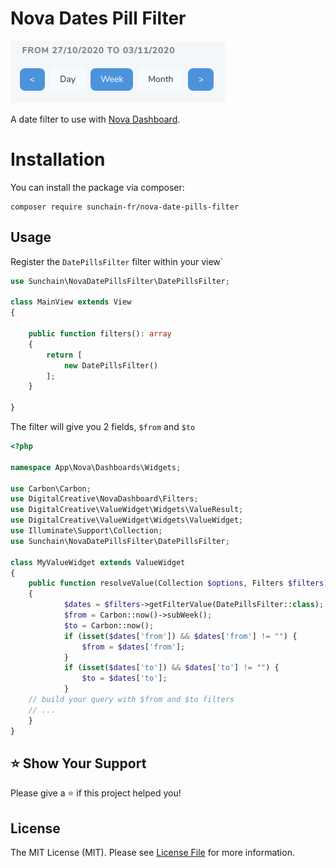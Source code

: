 # Nova Dates Pill Filter

![Nova Dates Pill Filter](https://raw.githubusercontent.com/sunchain-fr/nova-date-pills-filter/master/screenshot/screenshot.png)

A date filter to use with  [Nova Dashboard](https://github.com/dcasia/nova-dashboard).

# Installation

You can install the package via composer:

```
composer require sunchain-fr/nova-date-pills-filter
```

## Usage

Register the `DatePillsFilter` filter within your view`

```php
use Sunchain\NovaDatePillsFilter\DatePillsFilter;

class MainView extends View
{

    public function filters(): array
    {
        return [
            new DatePillsFilter()
        ];
    }

}
```

The filter will give you 2 fields, `$from` and `$to`

```php
<?php

namespace App\Nova\Dashboards\Widgets;

use Carbon\Carbon;
use DigitalCreative\NovaDashboard\Filters;
use DigitalCreative\ValueWidget\Widgets\ValueResult;
use DigitalCreative\ValueWidget\Widgets\ValueWidget;
use Illuminate\Support\Collection;
use Sunchain\NovaDatePillsFilter\DatePillsFilter;

class MyValueWidget extends ValueWidget
{
    public function resolveValue(Collection $options, Filters $filters): ValueResult
    {
            $dates = $filters->getFilterValue(DatePillsFilter::class);
            $from = Carbon::now()->subWeek();
            $to = Carbon::now();
            if (isset($dates['from']) && $dates['from'] != "") {
                $from = $dates['from'];
            }
            if (isset($dates['to']) && $dates['to'] != "") {
                $to = $dates['to'];
            }
    // build your query with $from and $to filters
    // ... 
    }
}
```

## ⭐️ Show Your Support
Please give a ⭐️ if this project helped you!

## License

The MIT License (MIT). Please see [License File](https://raw.githubusercontent.com/sunchain-fr/nova-date-pills-filter/master/LICENSE) for more information.
